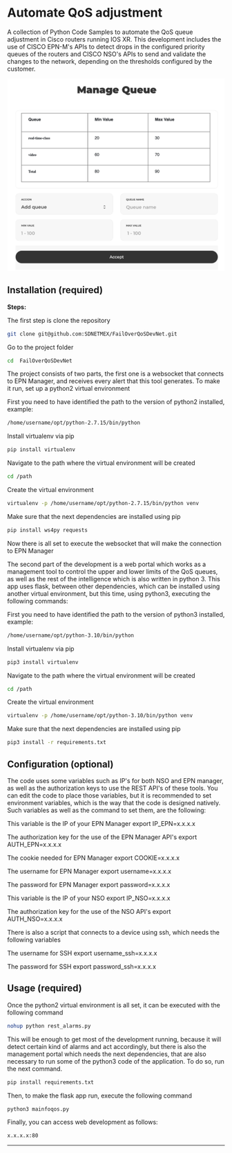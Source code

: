 # Automate QoS adjustment

A collection of Python Code Samples to automate the QoS queue adjustment in Cisco routers running IOS XR. This development includes the use of CISCO EPN-M's APIs to detect drops in the configured priority queues of the routers and CISCO NSO's APIs to send and validate the changes to the network, depending on the thresholds configured by the customer.

![](QoS&FO.png)

## Installation (required)

**Steps:**

The first step is clone the repository
```bash
git clone git@github.com:SDNETMEX/FailOverQoSDevNet.git
```

Go to the project folder
```bash
cd  FailOverQoSDevNet
```

The project consists of two parts, the first one is a websocket that connects to EPN Manager, and receives every alert that this tool generates. To make it run, set up a python2 virtual environment

First you need to have identified the path to the version of python2 installed, example:

```bash
/home/username/opt/python-2.7.15/bin/python
```

Install virtualenv via pip
```bash
pip install virtualenv
```

Navigate to the path where the virtual environment will be created

```bash
cd /path
```

Create the virtual environment
```bash
virtualenv -p /home/username/opt/python-2.7.15/bin/python venv
```

Make sure that the next dependencies are installed using pip
```bash
pip install ws4py requests
```

Now there is all set to execute the websocket that will make the connection to EPN Manager

The second part of the development is a web portal which works as a management tool to control the upper and lower limits of the QoS queues, as well as the rest of the intelligence which is also written in python 3. This app uses flask, between other dependencies, which can be installed using another virtual environment, but this time, using python3, executing the following commands:

First you need to have identified the path to the version of python3 installed, example:

```bash
/home/username/opt/python-3.10/bin/python
```

Install virtualenv via pip
```bash
pip3 install virtualenv
```

Navigate to the path where the virtual environment will be created

```bash
cd /path
```

Create the virtual environment
```bash
virtualenv -p /home/username/opt/python-3.10/bin/python venv
```

Make sure that the next dependencies are installed using pip
```bash
pip3 install -r requirements.txt
```

## Configuration (optional)

The code uses some variables such as IP's for both NSO and EPN manager, as well as the authorization keys to use the REST API's of these tools. You can edit the code to place those variables, but it is recommended to set environment variables, which is the way that the code is designed natively.
Such variables as well as the command to set them, are the following:

This variable is the IP of your EPN Manager
export IP_EPN=x.x.x.x

The authorization key for the use of the EPN Manager API's
export AUTH_EPN=x.x.x.x

The cookie needed for EPN Manager
export COOKIE=x.x.x.x

The username for EPN Manager
export username=x.x.x.x

The password for EPN Manager
export password=x.x.x.x

This variable is the IP of your NSO
export IP_NSO=x.x.x.x

The authorization key for the use of the NSO API's
export AUTH_NSO=x.x.x.x

There is also a script that connects to a device using ssh, which needs the following variables

The username for SSH
export username_ssh=x.x.x.x

The password for SSH
export password_ssh=x.x.x.x

## Usage (required)

Once the python2 virtual environment is all set, it can be executed with the following command

```bash
nohup python rest_alarms.py
```

This will be enough to get most of the development running, because it will detect certain kind of alarms and act accordingly, but there is also the management portal which needs the next dependencies, that are also necessary to run some of the python3 code of the application. To do so, run the next command.

```bash
pip install requirements.txt
```

Then, to make the flask app run, execute the following command

```bash
python3 mainfoqos.py
```

Finally, you can access web development as follows:

```bash
x.x.x.x:80
```
----
